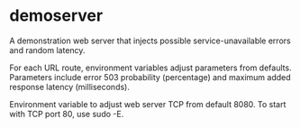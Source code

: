 # demoserver
A demonstration web server that injects possible service-unavailable errors
and random latency.

For each URL route, environment variables adjust parameters from defaults.
Parameters include error 503 probability (percentage) 
and maximum added response latency (milliseconds).

Environment variable to adjust web server TCP from default 8080.
To start with TCP port 80, use sudo -E.
